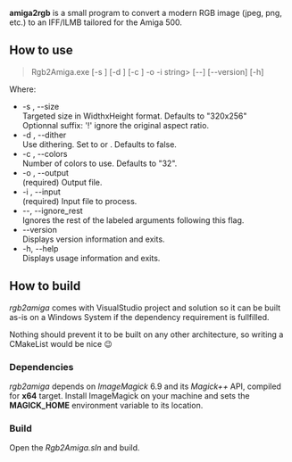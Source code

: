 **amiga2rgb** is a small program to convert a modern RGB image (jpeg, png, etc.) to an IFF/ILMB tailored for the Amiga 500.

## How to use

>  Rgb2Amiga.exe  [-s <string>] [-d <string>] [-c <string>] -o <string> -i string> [--] [--version] [-h]

Where:

* -s <string>,  --size <string> \
	Targeted size in WidthxHeight format. Defaults to "320x256" \
	Optionnal suffix: '!' ignore the original aspect ratio.
* -d <string>,  --dither <string> \
	Use dithering. Set to <true> or <false>. Defaults to false.
* -c <string>,  --colors <string> \
	Number of colors to use. Defaults to "32".
* -o <string>,  --output <string> \
	(required)  Output file.
* -i <string>,  --input <string> \
	(required)  Input file to process.
* --,  --ignore_rest \
	Ignores the rest of the labeled arguments following this flag.
* --version \
	Displays version information and exits.
* -h,  --help \
	Displays usage information and exits.

## How to build

*rgb2amiga* comes with VisualStudio project and solution so it can be built as-is on a Windows System if the dependency requirement is fullfilled.

Nothing should prevent it to be built on any other architecture, so writing a CMakeList would be nice 😉

### Dependencies

*rgb2amiga* depends on *ImageMagick* 6.9 and its *Magick++* API, compiled for **x64** target. Install ImageMagick on your machine and sets the **MAGICK_HOME** environment variable to its location.

### Build

Open  the *Rgb2Amiga.sln* and build.
